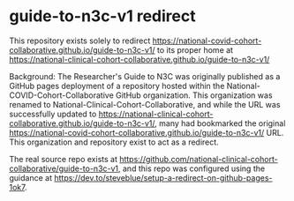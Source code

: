 # guide-to-n3c-v1 redirect
This repository exists solely to redirect https://national-covid-cohort-collaborative.github.io/guide-to-n3c-v1/ to its proper home at https://national-clinical-cohort-collaborative.github.io/guide-to-n3c-v1/

Background: The Researcher's Guide to N3C was originally published as a GitHub pages deployment of a repository hosted within the National-COVID-Cohort-Collaborative GitHub organization. This organization was renamed to National-Clinical-Cohort-Collaborative, and while the URL was successfully updated to https://national-clinical-cohort-collaborative.github.io/guide-to-n3c-v1/, many had bookmarked the original https://national-covid-cohort-collaborative.github.io/guide-to-n3c-v1/ URL. This organization and repository exist to act as a redirect.

The real source repo exists at https://github.com/national-clinical-cohort-collaborative/guide-to-n3c-v1, and this repo was configured using the guidance at https://dev.to/steveblue/setup-a-redirect-on-github-pages-1ok7.

